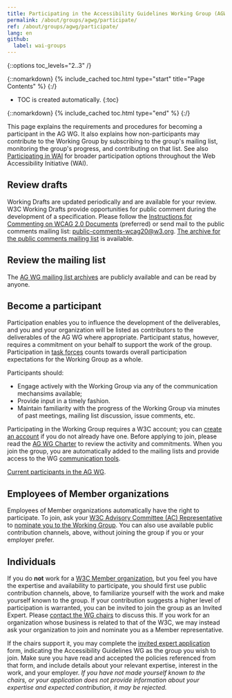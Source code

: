 ```yaml
---
title: Participating in the Accessibility Guidelines Working Group (AGWG) 
permalink: /about/groups/agwg/participate/
ref: /about/groups/agwg/participate/
lang: en
github:
  label: wai-groups
---
```


{::options toc_levels="2..3" /}

{::nomarkdown}
{% include_cached toc.html type="start" title="Page Contents" %}
{:/}

-   TOC is created automatically.
{:toc}

{::nomarkdown}
{% include_cached toc.html type="end" %}
{:/}

This page explains the requirements and procedures for becoming a participant in the AG WG. It also explains how non-participants may contribute to the Working Group by subscribing to the group's mailing list, monitoring the group's progress, and contributing on that list. See also [Participating in WAI](http://www.w3.org/WAI/participation) for broader participation options throughout the Web Accessibility Initiative (WAI).

## Review drafts

Working Drafts are updated periodically and are available for your review. W3C Working Drafts provide opportunities for public comment during the development of a specification. Please follow the [Instructions for Commenting on WCAG 2.0 Documents](https://www.w3.org/WAI/WCAG20/comments/) (preferred) or send mail to the public comments mailing list: [public-comments-wcag20@w3.org](mailto:public-comments-wcag20@w3.org). [The archive for the public comments mailing list](http://lists.w3.org/Archives/Public/public-comments-wcag20/) is available.

## Review the mailing list

The [AG WG mailing list archives](http://lists.w3.org/Archives/Public/w3c-wai-gl/) are publicly available and can be read by anyone.

## Become a participant

Participation enables you to influence the development of the deliverables, and you and your organization will be listed as contributors to the deliverables of the AG WG where appropriate. Participant status, however, requires a commitment on your behalf to support the work of the group. Participation in [task forces](/about/groups/agwg/task-forces/) counts towards overall participation expectations for the Working Group as a whole.

Participants should:

- Engage actively with the Working Group via any of the communication mechansims available;
- Provide input in a timely fashion.
- Maintain familiarity with the progress of the Working Group via minutes of past meetings, mailing list discussion, issue comments, etc.

Participating in the Working Group requires a W3C account; you can [create an account](https://www.w3.org/accounts/request) if you do not already have one. Before applying to join, please read the [AG WG Charter](https://www.w3.org/WAI/GL/charter) to review the activity and commitments. When you join the group, you are automatically added to the mailing lists and provide access to the WG [communication tools](/about/groups/agwg/communication/).

[Current participants in the AG WG](https://www.w3.org/2000/09/dbwg/details?group=35422&public=1).

## Employees of Member organizations

Employees of Member organizations automatically have the right to participate. To join, ask your [W3C Advisory Committee (AC) Representative](https://www.w3.org/Member/ACList) to [nominate you to the Working Group](http://www.w3.org/2004/01/pp-impl/35422/join). You can also use available public contribution channels, above, without joining the group if you or your employer prefer.

## Individuals

If you do **not** work for a [W3C Member organization](https://www.w3.org/Consortium/Member/List), but you feel you have the expertise and availability to participate, you should first use public contribution channels, above, to familiarize yourself with the work and make yourself known to the group. If your contribution suggests a higher level of participation is warranted, you can be invited to join the group as an Invited Expert. Please [contact the WG chairs](mailto:group-ag-chairs@w3.org) to discuss this. If you work for an organization whose business is related to that of the W3C, we may instead ask your organization to join and nominate you as a Member representative.

If the chairs support it, you may complete the [invited expert application](https://www.w3.org/ieapp/new) form, indicating the Accessibility Guidelines WG as the group you wish to join. Make sure you have read and accepted the policies referenced from that form, and include details about your relevant expertise, interest in the work, and your employer. _If you have not made yourself known to the chairs, or your application does not provide information about your expertise and expected contribution, it may be rejected._
